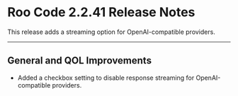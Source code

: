# Roo Code 2.2.41 Release Notes

This release adds a streaming option for OpenAI-compatible providers.

---

## General and QOL Improvements

*   Added a checkbox setting to disable response streaming for OpenAI-compatible providers.